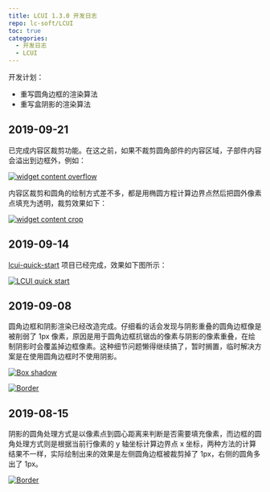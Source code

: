 ```yaml
---
title: LCUI 1.3.0 开发日志
repo: lc-soft/LCUI
toc: true
categories:
  - 开发日志
  - LCUI
---
```


开发计划：

- 重写圆角边框的渲染算法
- 重写盒阴影的渲染算法

<!-- more -->

## 2019-09-21

已完成内容区裁剪功能。在这之前，如果不裁剪圆角部件的内容区域，子部件内容会溢出到边框外，例如：

[![widget content overflow](/static/images/devlog/20190921163408.png "widget content overflow")](/static/images/devlog/20190921163408.png)

内容区裁剪和圆角的绘制方式差不多，都是用椭圆方程计算边界点然后把圆外像素点填充为透明，裁剪效果如下：

[![widget content crop](/static/images/devlog/20190921163450.png "widget content crop")](/static/images/devlog/20190921163450.png)

## 2019-09-14

[lcui-quick-start](https://github.com/lc-ui/lcui-quick-start) 项目已经完成，效果如下图所示：

[![LCUI quick start](/static/images/devlog/20190921154454.png "LCUI quick start")](/static/images/devlog/20190921154454.png)

## 2019-09-08

圆角边框和阴影渲染已经改造完成。仔细看的话会发现与阴影重叠的圆角边框像是被削弱了 1px 像素，原因是用于圆角边框抗锯齿的像素与阴影的像素重叠，在绘制阴影时会覆盖掉边框像素。这种细节问题懒得继续搞了，暂时搁置，临时解决方案是在使用圆角边框时不使用阴影。

[![Box shadow](/static/images/devlog/20190907212724.png "Box shadow")](/static/images/devlog/20190907212724.png)

[![Border](/static/images/devlog/20190907212803.png "Border")](/static/images/devlog/20190907212803.png)

## 2019-08-15

阴影的圆角处理方式是以像素点到圆心距离来判断是否需要填充像素，而边框的圆角处理方式则是根据当前行像素的 y 轴坐标计算边界点 x 坐标，两种方法的计算结果不一样，实际绘制出来的效果是左侧圆角边框被裁剪掉了 1px，右侧的圆角多出了 1px。

[![Border](/static/images/devlog/20190813213526.png "Border")](/static/images/devlog/20190813213526.png)
